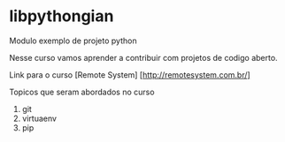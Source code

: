# libpythongian
Modulo exemplo de projeto python

Nesse curso vamos aprender a contribuir com projetos de codigo aberto.

Link para o curso [Remote System] [http://remotesystem.com.br/]

Topicos que seram abordados no curso
1. git
2. virtuaenv
3. pip